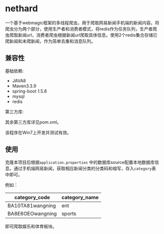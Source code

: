 # nethard
一个基于webmagic框架的多线程爬虫，用于爬取网易新闻手机端的新闻内容。将爬虫分为两个部分，使用生产者和消费者模式，将redis作为任务队列，生产者爬虫爬取新闻url，消费者爬虫根据新闻url爬取具体信息。使用2个redis集合存储已爬新闻和未爬新闻，作为简单去重和消息队列。

## 兼容性
基础依赖:

* JAVA8
*  Maven3.3.9
*  spring-boot 1.5.8
*  mysql
*  redis

第三方库:

其余第三方库详见pom.xml。

该程序在Win7上开发并测试有效。

## 使用

克隆本项目后根据```application.properties``` 中的数据库source配置本地数据库信息。通过手机端网易新闻，获取相应新闻分类的分类码和缩写，存入`category`表中即可。

例如：

category_code | category_name
---|---
BA10TA81wangning | ent
BA8E6OEOwangning | sports


即可爬取娱乐和体育板块。


